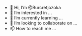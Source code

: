 - 👋 Hi, I’m @Burcretjozoka
- 👀 I’m interested in ...
- 🌱 I’m currently learning ...
- 💞️ I’m looking to collaborate on ...
- 📫 How to reach me ...

<!---
Burcretjozoka/Burcretjozoka is a ✨ special ✨ repository because its `README.md` (this file) appears on your GitHub profile.
You can click the Preview link to take a look at your changes.
--->
